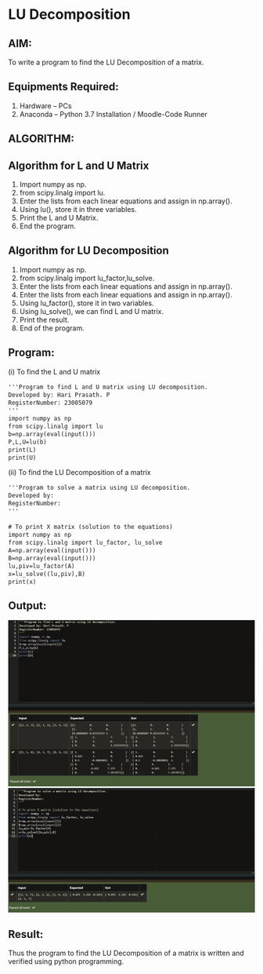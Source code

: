 # LU Decomposition 

## AIM:
To write a program to find the LU Decomposition of a matrix.

## Equipments Required:
1. Hardware – PCs
2. Anaconda – Python 3.7 Installation / Moodle-Code Runner

## ALGORITHM:
## Algorithm for L and U Matrix
1. Import numpy as np.
2. from scipy.linalg import lu.
3. Enter the lists from each linear equations and assign in np.array().
4. Using lu(), store it in three variables.
5. Print the L and U Matrix.
6. End the program.

## Algorithm for LU Decomposition
1. Import numpy as np.
2. from scipy.linalg import lu_factor,lu_solve.
3. Enter the lists from each linear equations and assign in np.array().
4. Enter the lists from each linear equations and assign in np.array().
5. Using lu_factor(), store it in two variables.
6. Using lu_solve(), we can find L and U matrix.
7. Print the result.
8. End of the program.


## Program:
(i) To find the L and U matrix
```
'''Program to find L and U matrix using LU decomposition.
Developed by: Hari Prasath. P
RegisterNumber: 23005079
'''
import numpy as np
from scipy.linalg import lu
b=np.array(eval(input()))
P,L,U=lu(b)
print(L)
print(U)
```
(ii) To find the LU Decomposition of a matrix
```
'''Program to solve a matrix using LU decomposition.
Developed by: 
RegisterNumber: 
'''

# To print X matrix (solution to the equations)
import numpy as np
from scipy.linalg import lu_factor, lu_solve
A=np.array(eval(input()))
B=np.array(eval(input()))
lu,piv=lu_factor(A)
x=lu_solve((lu,piv),B)
print(x)
```

## Output:
![output](/Screenshot%202023-07-29%20124315.png)
![output](/Screenshot%202023-07-29%20124408.png)


## Result:
Thus the program to find the LU Decomposition of a matrix is written and verified using python programming.

